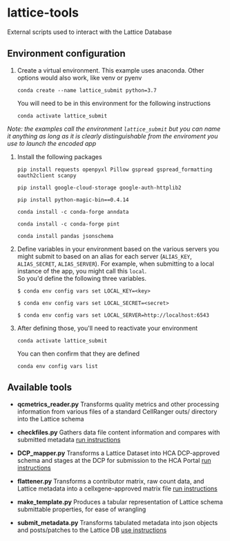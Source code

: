 # lattice-tools
External scripts used to interact with the Lattice Database

Environment configuration
---------------- 
1. Create a virtual environment. This example uses anaconda. Other options would also work, like venv or pyenv
    ```
    conda create --name lattice_submit python=3.7
    ```
    You will need to be in this environment for the following instructions
    ```
    conda activate lattice_submit
    ```
*Note: the examples call the environment `lattice_submit` but you can name it anything as long as it is clearly distinguishable from the enviroment you use to launch the encoded app*

1. Install the following packages
    ```
    pip install requests openpyxl Pillow gspread gspread_formatting oauth2client scanpy
    ```
    ```
    pip install google-cloud-storage google-auth-httplib2
    ```
    ```
    pip install python-magic-bin==0.4.14
    ```
    ```
    conda install -c conda-forge anndata
    ```
    ```
    conda install -c conda-forge pint
    ```
    ```
    conda install pandas jsonschema
    ```
1. Define variables in your environment based on the various servers you might submit to based on an alias for each server (`ALIAS_KEY`, `ALIAS_SECRET`, `ALIAS_SERVER`). For example, when submitting to a local instance of the app, you might call this `local`.  
So you'd define the following three variables.

	`$ conda env config vars set LOCAL_KEY=<key>`

	`$ conda env config vars set LOCAL_SECRET=<secret>`

	`$ conda env config vars set LOCAL_SERVER=http://localhost:6543`

1. After defining those, you'll need to reactivate your environment
    ```
    conda activate lattice_submit
    ```
	You can then confirm that they are defined
    ```
    conda env config vars list
    ```

Available tools
---------------- 
* **qcmetrics_reader.py**
Transforms quality metrics and other processing information from various files of a standard CellRanger outs/ directory into the Lattice schema

* **checkfiles.py**
Gathers data file content information and compares with submitted metadata [run instructions](docs/checkfiles.md)

* **DCP_mapper.py**
Transforms a Lattice Dataset into HCA DCP-approved schema and stages at the DCP for submission to the HCA Portal [run instructions](docs/DCP_mapper.md)

* **flattener.py**
Transforms a contributor matrix, raw count data, and Lattice metadata into a cellxgene-approved matrix file [run instructions](docs/flattener.md)

* **make_template.py**
Produces a tabular representation of Lattice schema submittable properties, for ease of wrangling

* **submit_metadata.py**
Transforms tabulated metadata into json objects and posts/patches to the Lattice DB [use instructions](docs/submit_metadata.md)

